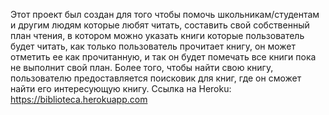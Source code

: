 Этот проект был создан для того чтобы помочь школьникам/студентам и другим людям которые любят читать, составить свой собственный план чтения, в котором можно указать книги которые пользователь будет читать, как только пользователь прочитает книгу, он может отметить ее как прочитанную, и так он будет помечать все книги пока не выполнит свой план. Более того, чтобы найти свою книгу, пользователю предоставляется поисковик для книг, где он сможет найти его интересующую книгу.
Ссылка на Heroku:
https://biblioteca.herokuapp.com
